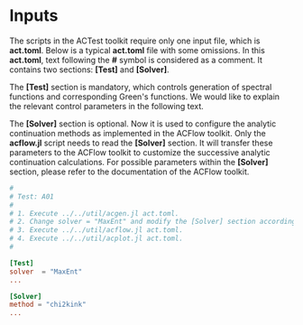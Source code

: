 # Inputs

The scripts in the ACTest toolkit require only one input file, which is **act.toml**. Below is a typical **act.toml** file with some omissions. In this **act.toml**, text following the **#** symbol is considered as a comment. It contains two sections: **[Test]** and **[Solver]**.

The **[Test]** section is mandatory, which controls generation of spectral functions and corresponding Green's functions. We would like to explain the relevant control parameters in the following text.

The **[Solver]** section is optional. Now it is used to configure the analytic continuation methods as implemented in the ACFlow toolkit. Only the **acflow.jl** script needs to read the **[Solver]** section. It will transfer these parameters to the ACFlow toolkit to customize the successive analytic continuation calculations. For possible parameters within the **[Solver]** section, please refer to the documentation of the ACFlow toolkit.

```toml
#
# Test: A01
#
# 1. Execute ../../util/acgen.jl act.toml.
# 2. Change solver = "MaxEnt" and modify the [Solver] section accordingly.
# 3. Execute ../../util/acflow.jl act.toml.
# 4. Execute ../../util/acplot.jl act.toml.
#

[Test]
solver  = "MaxEnt"
...

[Solver]
method = "chi2kink"
...
```
